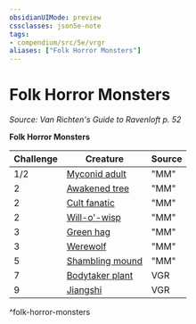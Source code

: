 ```yaml
---
obsidianUIMode: preview
cssclasses: json5e-note
tags:
- compendium/src/5e/vrgr
aliases: ["Folk Horror Monsters"]
---
```

# Folk Horror Monsters
*Source: Van Richten's Guide to Ravenloft p. 52* 

**Folk Horror Monsters**

| Challenge | Creature | Source |
|-----------|----------|--------|
| 1/2 | [Myconid adult](compendium/bestiary/plant/myconid-adult.md) | "MM" |
| 2 | [Awakened tree](compendium/bestiary/plant/awakened-tree.md) | "MM" |
| 2 | [Cult fanatic](compendium/bestiary/humanoid/cult-fanatic.md) | "MM" |
| 2 | [Will-o'-wisp](compendium/bestiary/undead/will-o-wisp.md) | "MM" |
| 3 | [Green hag](compendium/bestiary/fey/green-hag.md) | "MM" |
| 3 | [Werewolf](compendium/bestiary/humanoid/werewolf.md) | "MM" |
| 5 | [Shambling mound](compendium/bestiary/plant/shambling-mound.md) | "MM" |
| 7 | [Bodytaker plant](compendium/bestiary/plant/bodytaker-plant-vrgr.md) | VGR |
| 9 | [Jiangshi](compendium/bestiary/undead/jiangshi-vrgr.md) | VGR |
^folk-horror-monsters